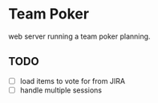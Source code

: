 # Team Poker

web server running a team poker planning.

## TODO

- [ ] load items to vote for from JIRA
- [ ] handle multiple sessions
